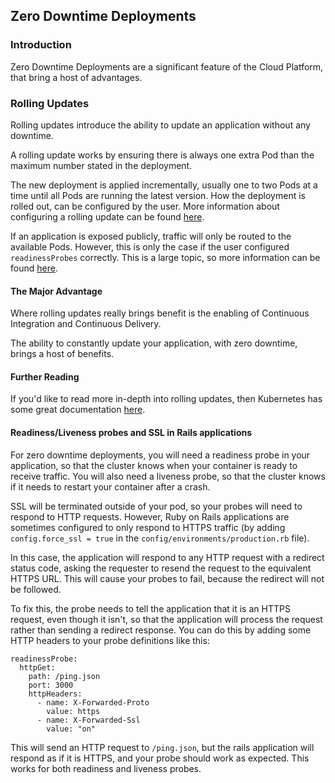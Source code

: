 ## Zero Downtime Deployments

### Introduction

Zero Downtime Deployments are a significant feature of the Cloud Platform, that bring a host of advantages.

### Rolling Updates

Rolling updates introduce the ability to update an application without any downtime.

A rolling update works by ensuring there is always one extra Pod than the maximum number stated in the deployment.

The new deployment is applied incrementally, usually one to two Pods at a time until all Pods are running the latest version. How the deployment is rolled out, can be configured by the user. More information about configuring a rolling update can be found [here](https://kubernetes.io/docs/tasks/run-application/rolling-update-replication-controller/).

If an application is exposed publicly, traffic will only be routed to the available Pods. However, this is only the case if the user configured `readinessProbes` correctly. This is a large topic, so more information can be found [here](https://kubernetes.io/docs/tasks/configure-pod-container/configure-liveness-readiness-probes/).

#### The Major Advantage

Where rolling updates really brings benefit is the enabling of Continuous Integration and Continuous Delivery.

The ability to constantly update your application, with zero downtime, brings a host of benefits.

#### Further Reading

If you'd like to read more in-depth into rolling updates, then Kubernetes has some great documentation [here](https://kubernetes.io/docs/tutorials/kubernetes-basics/update/update-intro/).

#### Readiness/Liveness probes and SSL in Rails applications

For zero downtime deployments, you will need a readiness probe in your application, so that the cluster knows when your container is ready to receive traffic. You will also need a liveness probe, so that the cluster knows if it needs to restart your container after a crash.

SSL will be terminated outside of your pod, so your probes will need to respond to HTTP requests. However, Ruby on Rails applications are sometimes configured to only respond to HTTPS traffic (by adding `config.force_ssl = true` in the `config/environments/production.rb` file).

In this case, the application will respond to any HTTP request with a redirect status code, asking the requester to resend the request to the equivalent HTTPS URL. This will cause your probes to fail, because the redirect will not be followed.

To fix this, the probe needs to tell the application that it is an HTTPS request, even though it isn't, so that the application will process the request rather than sending a redirect response. You can do this by adding some HTTP headers to your probe definitions like this:

```
readinessProbe:
  httpGet:
    path: /ping.json
    port: 3000
    httpHeaders:
      - name: X-Forwarded-Proto
        value: https
      - name: X-Forwarded-Ssl
        value: "on"
```

This will send an HTTP request to `/ping.json`, but the rails application will respond as if it is HTTPS, and your probe should work as expected. This works for both readiness and liveness probes.


